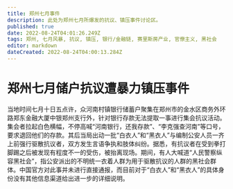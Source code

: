 ```yaml
---
title: 郑州七月事件
description: 此处为郑州七月所爆发的抗议、镇压事件讨论区。
published: true
date: 2022-08-24T04:01:26.249Z
tags: 郑州, 七月风暴, 抗议, 镇压, 银行/金融链, 赛里斯房产业, 官僚主义, 黑社会
editor: markdown
dateCreated: 2022-08-24T04:00:13.284Z
---
```


# 郑州七月储户抗议遭暴力镇压事件
当地时间七月十日五点许，众河南村镇银行储蓄户聚集在郑州市的金水区商务外环路郑东金融大厦中银郑州支行外，针对银行存款无法提取一事进行集会抗议活动。集会者拉起白色横幅，不停高喊“河南银行，还我存款”、“李克强查河南”等口号，要求退回他们的存款。其后当局出动一批“白衣人”和“黑衣人”与编制公安人员一齐上前强行驱散抗议者，双方发生言语争执和肢体纠纷。据悉，有抗议者在受到拳打脚踢之后被发现有程度不一的受伤，被抬离现场。期间，有人大喊道“人民警察纵容黑社会”，指公安派出的不明统一衣着人群为用于驱散抗议的人群的黑社会群体。中国官方对此事并未进行直接通报，而目前对于“白衣人”和“黑衣人”的具体身份没有其他信息渠道给出进一步的详细说明。